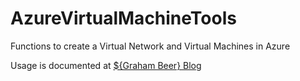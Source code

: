 # AzureVirtualMachineTools
Functions to create a Virtual Network and Virtual Machines in Azure  

Usage is documented at [${Graham Beer} Blog](https://graham-beer.github.io/2017/Azure-VM-v2/)
